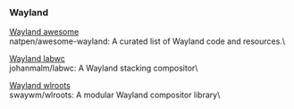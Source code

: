 ### Wayland

[Wayland awesome](https://github.com/natpen/awesome-wayland)\
natpen/awesome-wayland: A curated list of Wayland code and resources.\

[Wayland labwc](https://github.com/johanmalm/labwc)\
johanmalm/labwc: A Wayland stacking compositor\

[Wayland wlroots](https://github.com/swaywm/wlroots)\
swaywm/wlroots: A modular Wayland compositor library\

